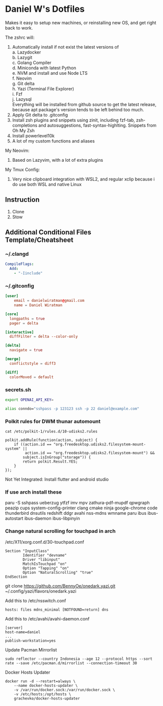 # Daniel W's Dotfiles

Makes it easy to setup new machines, or reinstalling new OS, and get right back to work.

The zshrc will:
1. Automatically install if not exist the latest versions of  
  a. Lazydocker  
  b. Lazygit  
  c. Golang Compiler  
  d. Miniconda with latest Python  
  e. NVM and install and use Node LTS  
  f. Neovim  
  g. Git delta  
  h. Yazi (Terminal File Explorer)  
  i. Fzf  
  j. Lazysql  
  Everything will be installed from github source to get the latest release, because apt package's version tends to be left behind too much. 
2. Apply Git delta to .gitconfig
3. Install zsh plugins and snippets using zinit, including fzf-tab, zsh-completions and autosuggestions, fast-syntax-highlting. Snippets from Oh My Zsh
4. Install powerlevel10k
5. A lot of my custom functions and aliases

My Neovim:
1. Based on Lazyvim, with a lot of extra plugins

My Tmux Config:
1. Very nice clipboard integration with WSL2, and regular xclip because i do use both WSL and native Linux

## Instruction
1. Clone
2. Stow

## Additional Conditional Files Template/Cheatsheet

### ~/.clangd
```yaml
CompileFlags:
  Add:
    - "-Iinclude"
```

### ~/.gitconfig
```toml
[user]
	email = danielwiratman@gmail.com
	name = Daniel Wiratman

[core]
  longpaths = true
  pager = delta

[interactive]
  diffFilter = delta --color-only

[delta]
  navigate = true

[merge]
  conflictstyle = diff3

[diff]
  colorMoved = default
```

### secrets.sh
```bash 
export OPENAI_API_KEY=

alias conndo="sshpass -p 123123 ssh -p 22 daniel@example.com"
```


### Polkit rules for DWM thunar automount
`cat /etc/polkit-1/rules.d/10-udisks2.rules`
```
polkit.addRule(function(action, subject) {
    if ((action.id == "org.freedesktop.udisks2.filesystem-mount-system" ||
         action.id == "org.freedesktop.udisks2.filesystem-mount") &&
        subject.isInGroup("storage")) {
        return polkit.Result.YES;
    }
});
```

Not Yet Integrated: Install flutter and android studio

### If use arch install these
paru -S sshpass ueberzug ytfzf imv mpv zathura-pdf-mupdf qpwgraph peazip cups system-config-printer clang cmake ninja google-chrome code thunderbird dnsutils redshift ddgr avahi nss-mdns wmname paru ibus ibus-autostart ibus-daemon ibus-libpinyin

### Change natural scrolling for touchpad in arch
/etc/X11/xorg.conf.d/30-touchpad.conf
```
Section "InputClass"
        Identifier "devname"
        Driver "libinput"
        MatchIsTouchpad "on"
        Option "Tapping" "on"
        Option "NaturalScrolling" "true"
EndSection
```

git clone https://github.com/BennyOe/onedark.yazi.git ~/.config/yazi/flavors/onedark.yazi

Add this to /etc/nsswitch.conf
```
hosts: files mdns_minimal [NOTFOUND=return] dns
```

Add this to /etc/avahi/avahi-daemon.conf
```
[server]
host-name=daniel
...
publish-workstation=yes
```

Update Pacman Mirrorlist
```
sudo reflector --country Indonesia --age 12 --protocol https --sort rate --save /etc/pacman.d/mirrorlist --connection-timeout 30
```

Docker Hosts Updater
```
docker run -d --restart=always \
    --name docker-hosts-updater \
    -v /var/run/docker.sock:/var/run/docker.sock \
    -v /etc/hosts:/opt/hosts \
    grachevko/docker-hosts-updater
```
